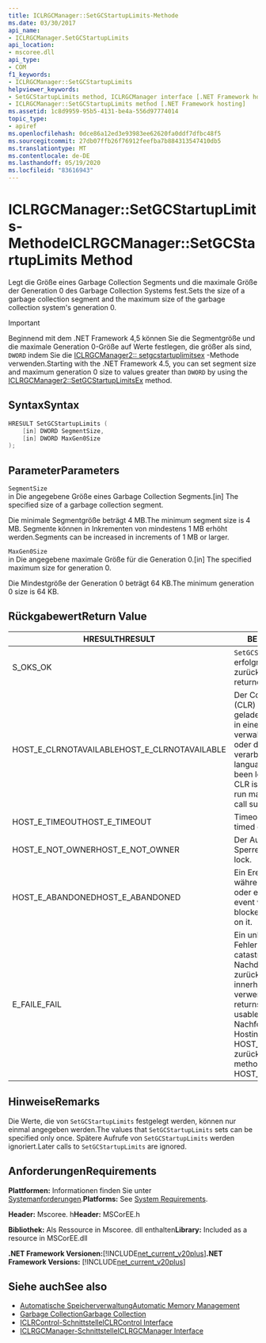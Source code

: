 ```yaml
---
title: ICLRGCManager::SetGCStartupLimits-Methode
ms.date: 03/30/2017
api_name:
- ICLRGCManager.SetGCStartupLimits
api_location:
- mscoree.dll
api_type:
- COM
f1_keywords:
- ICLRGCManager::SetGCStartupLimits
helpviewer_keywords:
- SetGCStartupLimits method, ICLRGCManager interface [.NET Framework hosting]
- ICLRGCManager::SetGCStartupLimits method [.NET Framework hosting]
ms.assetid: 1c8d9959-95b5-4131-be4a-556d97774014
topic_type:
- apiref
ms.openlocfilehash: 0dce86a12ed3e93983ee62620fa0ddf7dfbc48f5
ms.sourcegitcommit: 27db07ffb26f76912feefba7b884313547410db5
ms.translationtype: MT
ms.contentlocale: de-DE
ms.lasthandoff: 05/19/2020
ms.locfileid: "83616943"
---
```

# <a name="iclrgcmanagersetgcstartuplimits-method"></a><span data-ttu-id="c4d03-102">ICLRGCManager::SetGCStartupLimits-Methode</span><span class="sxs-lookup"><span data-stu-id="c4d03-102">ICLRGCManager::SetGCStartupLimits Method</span></span>
<span data-ttu-id="c4d03-103">Legt die Größe eines Garbage Collection Segments und die maximale Größe der Generation 0 des Garbage Collection Systems fest.</span><span class="sxs-lookup"><span data-stu-id="c4d03-103">Sets the size of a garbage collection segment and the maximum size of the garbage collection system's generation 0.</span></span>  
  
> [!IMPORTANT]
> <span data-ttu-id="c4d03-104">Beginnend mit dem .NET Framework 4,5 können Sie die Segmentgröße und die maximale Generation 0-Größe auf Werte festlegen, die größer als sind, `DWORD` indem Sie die [ICLRGCManager2:: setgcstartuplimitsex](iclrgcmanager2-setgcstartuplimitsex-method.md) -Methode verwenden.</span><span class="sxs-lookup"><span data-stu-id="c4d03-104">Starting with the .NET Framework 4.5, you can set segment size and maximum generation 0 size to values greater than `DWORD` by using the [ICLRGCManager2::SetGCStartupLimitsEx](iclrgcmanager2-setgcstartuplimitsex-method.md) method.</span></span>  
  
## <a name="syntax"></a><span data-ttu-id="c4d03-105">Syntax</span><span class="sxs-lookup"><span data-stu-id="c4d03-105">Syntax</span></span>  
  
```cpp  
HRESULT SetGCStartupLimits (  
    [in] DWORD SegmentSize,
    [in] DWORD MaxGen0Size  
);  
```  
  
## <a name="parameters"></a><span data-ttu-id="c4d03-106">Parameter</span><span class="sxs-lookup"><span data-stu-id="c4d03-106">Parameters</span></span>  
 `SegmentSize`  
 <span data-ttu-id="c4d03-107">in Die angegebene Größe eines Garbage Collection Segments.</span><span class="sxs-lookup"><span data-stu-id="c4d03-107">[in] The specified size of a garbage collection segment.</span></span>  
  
 <span data-ttu-id="c4d03-108">Die minimale Segmentgröße beträgt 4 MB.</span><span class="sxs-lookup"><span data-stu-id="c4d03-108">The minimum segment size is 4 MB.</span></span> <span data-ttu-id="c4d03-109">Segmente können in Inkrementen von mindestens 1 MB erhöht werden.</span><span class="sxs-lookup"><span data-stu-id="c4d03-109">Segments can be increased in increments of 1 MB or larger.</span></span>  
  
 `MaxGen0Size`  
 <span data-ttu-id="c4d03-110">in Die angegebene maximale Größe für die Generation 0.</span><span class="sxs-lookup"><span data-stu-id="c4d03-110">[in] The specified maximum size for generation 0.</span></span>  
  
 <span data-ttu-id="c4d03-111">Die Mindestgröße der Generation 0 beträgt 64 KB.</span><span class="sxs-lookup"><span data-stu-id="c4d03-111">The minimum generation 0 size is 64 KB.</span></span>  
  
## <a name="return-value"></a><span data-ttu-id="c4d03-112">Rückgabewert</span><span class="sxs-lookup"><span data-stu-id="c4d03-112">Return Value</span></span>  
  
|<span data-ttu-id="c4d03-113">HRESULT</span><span class="sxs-lookup"><span data-stu-id="c4d03-113">HRESULT</span></span>|<span data-ttu-id="c4d03-114">BESCHREIBUNG</span><span class="sxs-lookup"><span data-stu-id="c4d03-114">Description</span></span>|  
|-------------|-----------------|  
|<span data-ttu-id="c4d03-115">S_OK</span><span class="sxs-lookup"><span data-stu-id="c4d03-115">S_OK</span></span>|<span data-ttu-id="c4d03-116">`SetGCStartupLimits`wurde erfolgreich zurückgegeben.</span><span class="sxs-lookup"><span data-stu-id="c4d03-116">`SetGCStartupLimits` returned successfully.</span></span>|  
|<span data-ttu-id="c4d03-117">HOST_E_CLRNOTAVAILABLE</span><span class="sxs-lookup"><span data-stu-id="c4d03-117">HOST_E_CLRNOTAVAILABLE</span></span>|<span data-ttu-id="c4d03-118">Der Common Language Runtime (CLR) wurde nicht in einen Prozess geladen, oder die CLR befindet sich in einem Zustand, in dem Sie verwalteten Code nicht ausführen oder den-Befehl nicht erfolgreich verarbeiten kann.</span><span class="sxs-lookup"><span data-stu-id="c4d03-118">The common language runtime (CLR) has not been loaded into a process, or the CLR is in a state in which it cannot run managed code or process the call successfully.</span></span>|  
|<span data-ttu-id="c4d03-119">HOST_E_TIMEOUT</span><span class="sxs-lookup"><span data-stu-id="c4d03-119">HOST_E_TIMEOUT</span></span>|<span data-ttu-id="c4d03-120">Timeout des Aufrufes.</span><span class="sxs-lookup"><span data-stu-id="c4d03-120">The call timed out.</span></span>|  
|<span data-ttu-id="c4d03-121">HOST_E_NOT_OWNER</span><span class="sxs-lookup"><span data-stu-id="c4d03-121">HOST_E_NOT_OWNER</span></span>|<span data-ttu-id="c4d03-122">Der Aufrufer ist nicht Besitzer der Sperre.</span><span class="sxs-lookup"><span data-stu-id="c4d03-122">The caller does not own the lock.</span></span>|  
|<span data-ttu-id="c4d03-123">HOST_E_ABANDONED</span><span class="sxs-lookup"><span data-stu-id="c4d03-123">HOST_E_ABANDONED</span></span>|<span data-ttu-id="c4d03-124">Ein Ereignis wurde abgebrochen, während ein blockierter Thread oder eine Fiber darauf wartete.</span><span class="sxs-lookup"><span data-stu-id="c4d03-124">An event was canceled while a blocked thread or fiber was waiting on it.</span></span>|  
|<span data-ttu-id="c4d03-125">E_FAIL</span><span class="sxs-lookup"><span data-stu-id="c4d03-125">E_FAIL</span></span>|<span data-ttu-id="c4d03-126">Ein unbekannter schwerwiegender Fehler ist aufgetreten.</span><span class="sxs-lookup"><span data-stu-id="c4d03-126">An unknown catastrophic failure occurred.</span></span> <span data-ttu-id="c4d03-127">Nachdem eine Methode E_FAIL zurückgegeben hat, kann die CLR innerhalb des Prozesses nicht mehr verwendet werden.</span><span class="sxs-lookup"><span data-stu-id="c4d03-127">After a method returns E_FAIL, the CLR is no longer usable within the process.</span></span> <span data-ttu-id="c4d03-128">Nachfolgende Aufrufe von Hostingmethoden geben HOST_E_CLRNOTAVAILABLE zurück.</span><span class="sxs-lookup"><span data-stu-id="c4d03-128">Subsequent calls to hosting methods return HOST_E_CLRNOTAVAILABLE.</span></span>|  
  
## <a name="remarks"></a><span data-ttu-id="c4d03-129">Hinweise</span><span class="sxs-lookup"><span data-stu-id="c4d03-129">Remarks</span></span>  
 <span data-ttu-id="c4d03-130">Die Werte, die von `SetGCStartupLimits` festgelegt werden, können nur einmal angegeben werden.</span><span class="sxs-lookup"><span data-stu-id="c4d03-130">The values that `SetGCStartupLimits` sets can be specified only once.</span></span> <span data-ttu-id="c4d03-131">Spätere Aufrufe von `SetGCStartupLimits` werden ignoriert.</span><span class="sxs-lookup"><span data-stu-id="c4d03-131">Later calls to `SetGCStartupLimits` are ignored.</span></span>  
  
## <a name="requirements"></a><span data-ttu-id="c4d03-132">Anforderungen</span><span class="sxs-lookup"><span data-stu-id="c4d03-132">Requirements</span></span>  
 <span data-ttu-id="c4d03-133">**Plattformen:** Informationen finden Sie unter [Systemanforderungen](../../get-started/system-requirements.md).</span><span class="sxs-lookup"><span data-stu-id="c4d03-133">**Platforms:** See [System Requirements](../../get-started/system-requirements.md).</span></span>  
  
 <span data-ttu-id="c4d03-134">**Header:** Mscoree. h</span><span class="sxs-lookup"><span data-stu-id="c4d03-134">**Header:** MSCorEE.h</span></span>  
  
 <span data-ttu-id="c4d03-135">**Bibliothek:** Als Ressource in Mscoree. dll enthalten</span><span class="sxs-lookup"><span data-stu-id="c4d03-135">**Library:** Included as a resource in MSCorEE.dll</span></span>  
  
 <span data-ttu-id="c4d03-136">**.NET Framework Versionen:**[!INCLUDE[net_current_v20plus](../../../../includes/net-current-v20plus-md.md)]</span><span class="sxs-lookup"><span data-stu-id="c4d03-136">**.NET Framework Versions:** [!INCLUDE[net_current_v20plus](../../../../includes/net-current-v20plus-md.md)]</span></span>  
  
## <a name="see-also"></a><span data-ttu-id="c4d03-137">Siehe auch</span><span class="sxs-lookup"><span data-stu-id="c4d03-137">See also</span></span>

- [<span data-ttu-id="c4d03-138">Automatische Speicherverwaltung</span><span class="sxs-lookup"><span data-stu-id="c4d03-138">Automatic Memory Management</span></span>](../../../standard/automatic-memory-management.md)
- [<span data-ttu-id="c4d03-139">Garbage Collection</span><span class="sxs-lookup"><span data-stu-id="c4d03-139">Garbage Collection</span></span>](../../../standard/garbage-collection/index.md)
- [<span data-ttu-id="c4d03-140">ICLRControl-Schnittstelle</span><span class="sxs-lookup"><span data-stu-id="c4d03-140">ICLRControl Interface</span></span>](iclrcontrol-interface.md)
- [<span data-ttu-id="c4d03-141">ICLRGCManager-Schnittstelle</span><span class="sxs-lookup"><span data-stu-id="c4d03-141">ICLRGCManager Interface</span></span>](iclrgcmanager-interface.md)
